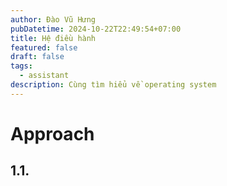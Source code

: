 ```yaml
---
author: Đào Vũ Hưng
pubDatetime: 2024-10-22T22:49:54+07:00
title: Hệ điều hành
featured: false
draft: false
tags:
  - assistant
description: Cùng tìm hiểu về operating system
---
```


# Approach

## 1.1. 
